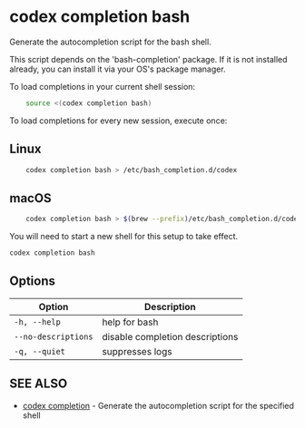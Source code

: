 # codex completion bash

Generate the autocompletion script for the bash shell.

This script depends on the 'bash-completion' package.
If it is not installed already, you can install it via your OS's package manager.

To load completions in your current shell session:

```bash
	source <(codex completion bash)
```

To load completions for every new session, execute once:

## Linux

```bash
	codex completion bash > /etc/bash_completion.d/codex
```

## macOS

```bash
	codex completion bash > $(brew --prefix)/etc/bash_completion.d/codex
```

You will need to start a new shell for this setup to take effect.


```bash
codex completion bash
```

## Options

<!-- Markdown Table of Options -->
| Option | Description |
| --- | --- |
| `-h, --help` | help for bash |
| `--no-descriptions` | disable completion descriptions |
| `-q, --quiet` | suppresses logs |

## SEE ALSO

* [codex completion](codex_completion.md)	 - Generate the autocompletion script for the specified shell

